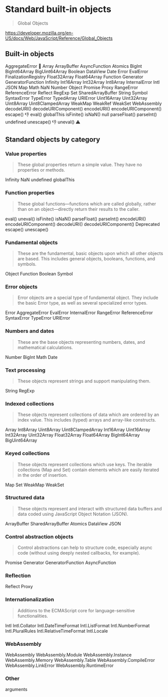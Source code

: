 # Standard built-in objects

> Global Objects

https://developer.mozilla.org/en-US/docs/Web/JavaScript/Reference/Global_Objects

## Built-in objects

  AggregateError 🧪
  Array
  ArrayBuffer
  AsyncFunction
  Atomics
  BigInt
  BigInt64Array
  BigUint64Array
  Boolean
  DataView
  Date
  Error
  EvalError
  FinalizationRegistry
  Float32Array
  Float64Array
  Function
  Generator
  GeneratorFunction
  Infinity
  Int16Array
  Int32Array
  Int8Array
  InternalError
  Intl
  JSON
  Map
  Math
  NaN
  Number
  Object
  Promise
  Proxy
  RangeError
  ReferenceError
  Reflect
  RegExp
  Set
  SharedArrayBuffer
  String
  Symbol
  SyntaxError
  TypeError
  TypedArray
  URIError
  Uint16Array
  Uint32Array
  Uint8Array
  Uint8ClampedArray
  WeakMap
  WeakRef
  WeakSet
  WebAssembly
  decodeURI()
  decodeURIComponent()
  encodeURI()
  encodeURIComponent()
  escape() 👎
  eval()
  globalThis
  isFinite()
  isNaN()
  null
  parseFloat()
  parseInt()
  undefined
  unescape() 👎
  uneval() ⚠️


## Standard objects by category

### Value properties

> These global properties return a simple value. They have no properties or methods.

  Infinity
  NaN
  undefined
  globalThis

### Function properties

> These global functions—functions which are called globally, rather than on an object—directly return their results to the caller.

  eval()
  uneval()
  isFinite()
  isNaN()
  parseFloat()
  parseInt()
  encodeURI()
  encodeURIComponent()
  decodeURI()
  decodeURIComponent()
  Deprecated
  escape()
  unescape()

### Fundamental objects

> These are the fundamental, basic objects upon which all other objects are based. This includes general objects, booleans, functions, and symbols.

  Object
  Function
  Boolean
  Symbol

### Error objects

> Error objects are a special type of fundamental object. They include the basic Error type, as well as several specialized error types.

  Error
  AggregateError
  EvalError
  InternalError
  RangeError
  ReferenceError
  SyntaxError
  TypeError
  URIError

### Numbers and dates

> These are the base objects representing numbers, dates, and mathematical calculations.

  Number
  BigInt
  Math
  Date

### Text processing

> These objects represent strings and support manipulating them.

  String
  RegExp

### Indexed collections

> These objects represent collections of data which are ordered by an index value. This includes (typed) arrays and array-like constructs.

Array
Int8Array
Uint8Array
Uint8ClampedArray
Int16Array
Uint16Array
Int32Array
Uint32Array
Float32Array
Float64Array
BigInt64Array
BigUint64Array

### Keyed collections

> These objects represent collections which use keys. The iterable collections (Map and Set) contain elements which are easily iterated in the order of insertion.

  Map
  Set
  WeakMap
  WeakSet

### Structured data

> These objects represent and interact with structured data buffers and data coded using JavaScript Object Notation (JSON).

  ArrayBuffer
  SharedArrayBuffer
  Atomics
  DataView
  JSON

### Control abstraction objects

> Control abstractions can help to structure code, especially async code (without using deeply nested callbacks, for example).

  Promise
  Generator
  GeneratorFunction
  AsyncFunction

### Reflection

  Reflect
  Proxy

### Internationalization

> Additions to the ECMAScript core for language-sensitive functionalities.

  Intl
  Intl.Collator
  Intl.DateTimeFormat
  Intl.ListFormat
  Intl.NumberFormat
  Intl.PluralRules
  Intl.RelativeTimeFormat
  Intl.Locale

### WebAssembly

  WebAssembly
  WebAssembly.Module
  WebAssembly.Instance
  WebAssembly.Memory
  WebAssembly.Table
  WebAssembly.CompileError
  WebAssembly.LinkError
  WebAssembly.RuntimeError

### Other

  arguments
